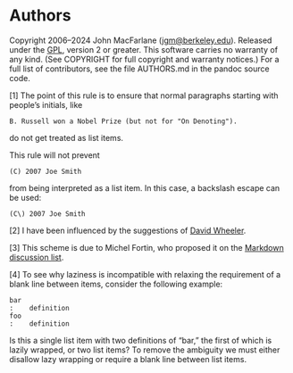 # Authors

Copyright 2006–2024 John MacFarlane (jgm@berkeley.edu). Released under
the
[GPL](https://www.gnu.org/copyleft/gpl.html "GNU General Public License"),
version 2 or greater. This software carries no warranty of any kind.
(See COPYRIGHT for full copyright and warranty notices.) For a full list
of contributors, see the file AUTHORS.md in the pandoc source code.

[1] The point of this rule is to ensure that normal paragraphs starting
with people’s initials, like

    B. Russell won a Nobel Prize (but not for "On Denoting").

do not get treated as list items.

This rule will not prevent

    (C) 2007 Joe Smith

from being interpreted as a list item. In this case, a backslash escape
can be used:

    (C\) 2007 Joe Smith

[2] I have been influenced by the suggestions of [David
Wheeler](https://justatheory.com/2009/02/modest-markdown-proposal/).

[3] This scheme is due to Michel Fortin, who proposed it on the
[Markdown discussion
list](http://six.pairlist.net/pipermail/markdown-discuss/2005-March/001097.html).

[4] To see why laziness is incompatible with relaxing the requirement of
a blank line between items, consider the following example:

    bar
    :    definition
    foo
    :    definition

Is this a single list item with two definitions of “bar,” the first of
which is lazily wrapped, or two list items? To remove the ambiguity we
must either disallow lazy wrapping or require a blank line between list
items.
